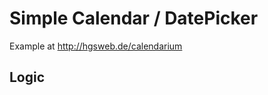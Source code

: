 <h1>Simple Calendar / DatePicker </h1>

Example at <a href="http://hgsweb.de/calendarium">http://hgsweb.de/calendarium</a>

<h2>Logic</h2>

        